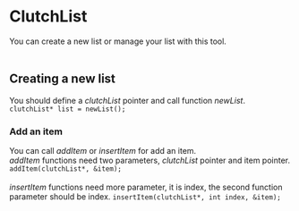 # ClutchList
You can create a new list or manage your list with this tool.<br/><br/>
## Creating a new list
You should define a *clutchList* pointer and call function *newList*.<br/>
`clutchList* list = newList();`


### Add an item
You can call *addItem* or *insertItem* for add an item.<br/>
*addItem* functions need two parameters, *clutchList* pointer and item pointer.<br/>
`addItem(clutchList*, &item);`<br/><br/>
*insertItem* functions need more parameter, it is index, the second function parameter should be index.
`insertItem(clutchList*, int index, &item);`
